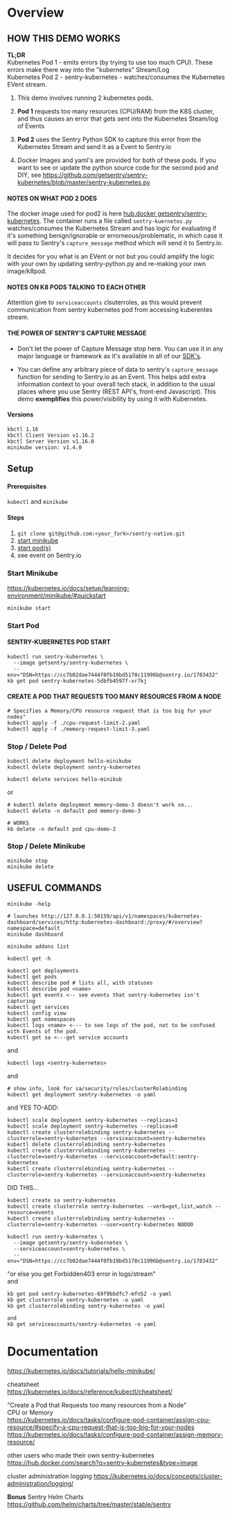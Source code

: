 # Overview
## HOW THIS DEMO WORKS
**TL;DR**  
Kubernetes Pod 1 - emits errors (by trying to use too much CPU). These errors make there way into the "kubernetes" Stream/Log  
Kubernetes Pod 2 - sentry-kubernetes - watches/consumes the Kubernetes EVent stream.

1. This demo involves running 2 kubernetes pods.  

2. **Pod 1** requests too many resources (CPU/RAM) from the K8S cluster, and thus causes an error that gets sent into the Kubernetes Steam/log of Events

3. **Pod 2** uses the Sentry Python SDK to capture this error from the Kubernetes Stream and send it as a Event to Sentry.io

4. Docker Images and yaml's are provided for both of these pods. If you want to see or update the python source code for the second pod and DIY, see https://github.com/getsentry/sentry-kubernetes/blob/master/sentry-kubernetes.py

#### NOTES ON WHAT POD 2 DOES
The docker image used for pod2 is here [hub.docker getsentry/sentry-kubernetes](https://hub.docker.com/r/getsentry/sentry-kubernetes). The container runs a file called `sentry-kuernetes.py` watches/consumes the Kubernetes Stream and has logic for evaluating if it's something benign/ignorable or errorneous/problematic, in which case it will pass to Sentry's `capture_message` method which will send it to Sentry.io.

It decides for you what is an EVent or not but you could amplify the logic with your own by updating sentry-python.py and re-making your own image/k8pod.

#### NOTES ON K8 PODS TALKING TO EACH OTHER
Attention give to `serviceaccounts` clsuterroles, as this would prevent communication from sentry kubernetes pod from accessing kuberentes stream.

#### THE POWER OF SENTRY'S CAPTURE MESSAGE

- Don't let the power of Capture Message stop here. You can use it in any major language or framework as it's available in all of our [SDK's](http://sentry.io/platforms). 

- You can define any arbitrary piece of data to sentry's `capture_message` function for sending to Sentry.io as an Event. This helps add extra information context to your overall tech stack, in addition to the usual places where you use Sentry (REST API's, front-end Javascript). This demo **exemplifies** this power/visibility by using it with Kubernetes.

#### Versions
```
kbctl 1.16  
kbctl Client Version v1.16.2  
kbctl Server Version v1.16.0  
minikube version: v1.4.0  
```

## Setup
#### Prerequisites
`kubectl` and `minikube`  

#### Steps
1. `git clone git@github.com:<your_fork>/sentry-native.git`
2. [start minikube](#start-minikube)
3. [start pod(s)](#start-pod)
4. see event on Sentry.io

### Start Minikube
https://kubernetes.io/docs/setup/learning-environment/minikube/#quickstart  
```
minikube start
```

### Start Pod

#### SENTRY-KUBERNETES POD START
```
kubectl run sentry-kubernetes \
  --image getsentry/sentry-kubernetes \
  --env="DSN=https://cc7b02dae7444f0fb19bd5170c11996b@sentry.io/1783432"
kb get pod sentry-kubernetes-5dbfb4597f-xr7kj
```
#### CREATE A POD THAT REQUESTS TOO MANY RESOURCES FROM A NODE
```
# Specifies a Memory/CPU resource request that is too big for your nodes"  
kubectl apply -f ./cpu-request-limit-2.yaml
kubectl apply -f ./memory-request-limit-3.yaml
```

### Stop / Delete Pod
```
kubectl delete deployment hello-minikube
kubectl delete deployment sentry-kubernetes

kubectl delete services hello-minikub
```
or
```
# kubectl delete deployment memory-demo-3 doesn't work so...
kubectl delete -n default pod memory-demo-3

# WORKS
kb delete -n default pod cpu-demo-2
```

### Stop / Delete Minikube
```
minikube stop
minikube delete
```

## USEFUL COMMANDS
`minikube -help`

```
# launches http://127.0.0.1:50159/api/v1/namespaces/kubernetes-dashboard/services/http:kubernetes-dashboard:/proxy/#/overview?namespace=default
minikube dashboard

minikube addons list
```
`kubectl get -h`
```
kubectl get deployments
kubectl get pods
kubectl describe pod # lists all, with statuses
kubectl describe pod <name>
kubectl get events <-- see events that sentry-kubernetes isn't capturing
kubectl get services
kubectl config view
kubectl get namespaces
kubectl logs <name> <--- to see logs of the pod, not to be confused with Events of the pod.
kubectl get sa <---get service accounts
```
and
```
kubectl logs <sentry-kubernetes>
```
and
```
# show info, look for sa/security/roles/clusterRolebinding
kubectl get deployment sentry-kubernetes -o yaml  
```
and
YES TO-ADD:  
```
kubectl scale deployment sentry-kubernetes --replicas=1
kubectl scale deployment sentry-kubernetes --replicas=0
kubectl create clusterrolebinding sentry-kubernetes --clusterrole=sentry-kubernetes --serviceaccount=sentry-kubernetes
kubectl delete clusterrolebinding sentry-kubernetes
kubectl create clusterrolebinding sentry-kubernetes --clusterrole=sentry-kubernetes --serviceaccount=default:sentry-kubernetes
kubectl create clusterrolebinding sentry-kubernetes --clusterrole=sentry-kubernetes --serviceaccount=sentry-kubernetes
```

DID THIS...
```
kubectl create sa sentry-kubernetes
kubectl create clusterrole sentry-kubernetes --verb=get,list,watch --resource=events
kubectl create clusterrolebinding sentry-kubernetes --clusterrole=sentry-kubernetes --user=sentry-kubernetes NOOOO

kubectl run sentry-kubernetes \
  --image getsentry/sentry-kubernetes \
  --serviceaccount=sentry-kubernetes \
  --env="DSN=https://cc7b02dae7444f0fb19bd5170c11996b@sentry.io/1783432"
```

"or else you get Forbidden403 error in logs/stream"  
and
```
kb get pod sentry-kubernetes-69f9bbdfc7-mfn52 -o yaml
kb get clusterrole sentry-kubernetes -o yaml
kb get clusterrolebinding sentry-kubernetes -o yaml

and
kb get serviceaccounts/sentry-kubernetes -o yaml
```


# Documentation 
https://kubernetes.io/docs/tutorials/hello-minikube/

cheatsheet  
https://kubernetes.io/docs/reference/kubectl/cheatsheet/  

"Create a Pod that Requests too many resources from a Node"  
CPU or Memory  
https://kubernetes.io/docs/tasks/configure-pod-container/assign-cpu-resource/#specify-a-cpu-request-that-is-too-big-for-your-nodes  
https://kubernetes.io/docs/tasks/configure-pod-container/assign-memory-resource/  

other users who made their own sentry-kubernetes  
https://hub.docker.com/search?q=sentry-kubernetes&type=image

cluster administration logging
https://kubernetes.io/docs/concepts/cluster-administration/logging/

**Bonus** Sentry Helm Charts  
https://github.com/helm/charts/tree/master/stable/sentry